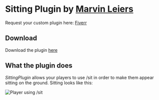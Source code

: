 # Sitting Plugin by [Marvin Leiers](https://www.marvinleiers.de)
Request your custom plugin here: [Fiverr](https://www.marvinleiers.de/plugin)

## Download
Download the plugin [here](https://www.spigotmc.org/resources/sitting-plugin.87293/)

## What the plugin does
_SittingPlugin_ allows your players to use /sit in order to make them appear sitting on the ground. Sitting looks like this:

![Player using /sit](https://images.marvinleiers.de/img/2021-02-03_09.12.30.png)